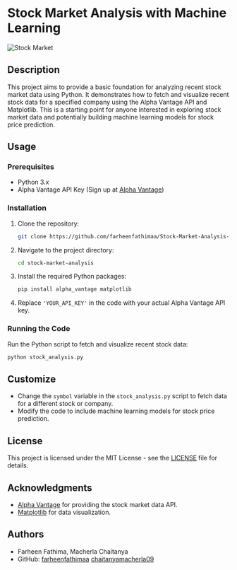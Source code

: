 # Stock Market Analysis with Machine Learning

![Stock Market](stock_market.jpg)

## Description

This project aims to provide a basic foundation for analyzing recent stock market data using Python. It demonstrates how to fetch and visualize recent stock data for a specified company using the Alpha Vantage API and Matplotlib. This is a starting point for anyone interested in exploring stock market data and potentially building machine learning models for stock price prediction.

## Usage

### Prerequisites

- Python 3.x
- Alpha Vantage API Key (Sign up at [Alpha Vantage](https://www.alphavantage.co/))

### Installation

1. Clone the repository:

   ```bash
   git clone https://github.com/farheenfathimaa/Stock-Market-Analysis-with-Machine-Learning
   ```

2. Navigate to the project directory:

   ```bash
   cd stock-market-analysis
   ```

3. Install the required Python packages:

   ```bash
   pip install alpha_vantage matplotlib
   ```

4. Replace `'YOUR_API_KEY'` in the code with your actual Alpha Vantage API key.

### Running the Code

Run the Python script to fetch and visualize recent stock data:

```bash
python stock_analysis.py
```

## Customize

- Change the `symbol` variable in the `stock_analysis.py` script to fetch data for a different stock or company.
- Modify the code to include machine learning models for stock price prediction.

## License

This project is licensed under the MIT License - see the [LICENSE](LICENSE) file for details.

## Acknowledgments

- [Alpha Vantage](https://www.alphavantage.co/) for providing the stock market data API.
- [Matplotlib](https://matplotlib.org/) for data visualization.

## Authors

- Farheen Fathima, Macherla Chaitanya 
- GitHub: [farheenfathimaa](https://github.com/farheenfathimaa)
          [chaitanyamacherla09](https://github.com/chaitanyamacherla09)

```
